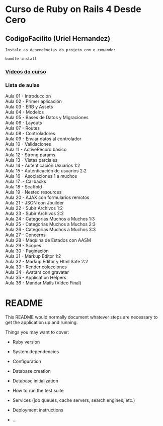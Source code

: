# Curso de Ruby on Rails 4 Desde Cero
## CodigoFacilito (Uriel Hernandez)

`Instale as dependências do projeto com o comando:`  

```diff
bundle install
```

### [Vídeos do curso](https://www.youtube.com/watch?v=LMD3P97gXa0&list=PLpOqH6AE0tNiQ-ofrDlbAUSc1r67r_AWv)

### Lista de aulas  

Aula 01 - Introducción  
Aula 02 - Primer aplicación  
Aula 03 - ERB y Assets  
Aula 04 - Modelos  
Aula 05 - Bases de Datos y Migraciones  
Aula 06 - Layouts  
Aula 07 - Routes  
Aula 08 - Controladores  
Aula 09 - Enviar datos al controlador  
Aula 10 - Validaciones  
Aula 11 - ActiveRecord básico  
Aula 12 - Strong params  
Aula 13 - Vistas parciales  
Aula 14 - Autenticación Usuarios 1:2  
Aula 15 - Autenticación de usuarios 2:2  
Aula 16 - Asociaciones 1 a muchos  
Aula 17 .- Callbacks  
Aula 18 - Scaffold  
Aula 19 - Nested resources  
Aula 20 - AJAX con formularios remotos  
Aula 21 - JSON con Jbuilder  
Aula 22 - Subir Archivos 1:2  
Aula 23 - Subir Archivos 2:2  
Aula 24 - Categorias Muchos a Muchos 1:3  
Aula 25 - Categorias Muchos a Muchos 2:3  
Aula 26 - Categorias Muchos a Muchos 3:3  
Aula 27 - Concerns  
Aula 28 - Máquina de Estados con AASM  
Aula 29 - Scopes  
Aula 30 - Paginación  
Aula 31 - Markup Editor 1:2  
Aula 32 - Markup Editor y Html Safe 2:2  
Aula 33 - Render colecciones  
Aula 34 - Avatars con gravatar  
Aula 35 - Application Helpers  
Aula 36 - Mandar Mails (Vídeo Final)  

# README

This README would normally document whatever steps are necessary to get the
application up and running.

Things you may want to cover:

* Ruby version

* System dependencies

* Configuration

* Database creation

* Database initialization

* How to run the test suite

* Services (job queues, cache servers, search engines, etc.)

* Deployment instructions

* ...
